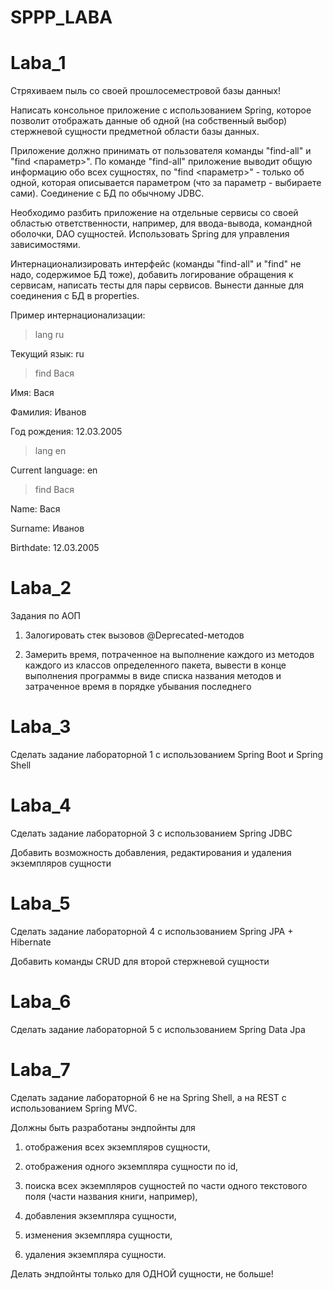 # SPPP_LABA
# Laba_1

Стряхиваем пыль со своей прошлосеместровой базы данных!

Написать консольное приложение с использованием Spring, которое позволит отображать данные об одной (на собственный выбор) стержневой сущности предметной области базы данных.

Приложение должно принимать от пользователя команды "find-all" и "find <параметр>". По команде "find-all" приложение выводит общую информацию обо всех сущностях, по "find <параметр>" - только об одной, которая описывается параметром (что за параметр - выбираете сами). Соединение с БД по обычному JDBC.

Необходимо разбить приложение на отдельные сервисы со своей областью ответственности, например, для ввода-вывода, командной оболочки, DAO сущностей. Использовать Spring для управления зависимостями.

Интернационализировать интерфейс (команды "find-all" и "find" не надо, содержимое БД тоже), добавить логирование обращения к сервисам, написать тесты для пары сервисов. Вынести данные для соединения с БД в properties.

Пример интернационализации:

> lang ru

Текущий язык: ru

> find Вася

Имя: Вася

Фамилия: Иванов

Год рождения: 12.03.2005

> lang en

Current language: en

> find Вася

Name: Вася

Surname: Иванов

Birthdate: 12.03.2005




# Laba_2

Задания по АОП

1. Залогировать стек вызовов @Deprecated-методов

2. Замерить время, потраченное на выполнение каждого из методов каждого из классов определенного пакета, вывести в конце выполнения программы в виде списка названия методов и затраченное время в порядке убывания последнего

# Laba_3

Сделать задание лабораторной 1 с использованием Spring Boot и Spring Shell

# Laba_4

Сделать задание лабораторной 3 с использованием Spring JDBC

Добавить возможность добавления, редактирования и удаления экземпляров сущности

# Laba_5

Сделать задание лабораторной 4 с использованием Spring JPA + Hibernate

Добавить команды CRUD для второй стержневой сущности

# Laba_6
Сделать задание лабораторной 5 с использованием Spring Data Jpa

# Laba_7
Сделать задание лабораторной 6 не на Spring Shell, а на REST с использованием Spring MVC.

Должны быть разработаны эндпойнты для

1) отображения всех экземпляров сущности, 

2) отображения одного экземпляра сущности по id,

3) поиска всех экземпляров сущностей по части одного текстового поля (части названия книги, например),

4) добавления экземпляра сущности,

5) изменения экземпляра сущности,

6) удаления экземпляра сущности.

Делать эндпойнты только для ОДНОЙ сущности, не больше!

